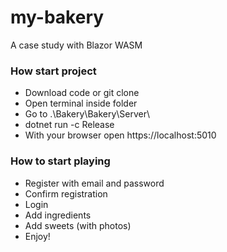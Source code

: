 # my-bakery
A case study with Blazor WASM

### How start project
- Download code or git clone
- Open terminal inside folder 
- Go to .\Bakery\Bakery\Server\
- dotnet run -c Release
- With your browser open https://localhost:5010

### How to start playing
- Register with email and password
- Confirm registration
- Login
- Add ingredients
- Add sweets (with photos)
- Enjoy!
